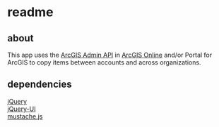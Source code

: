 readme
======


about
-----
This app uses the [ArcGIS Admin API](http://www.arcgis.com/apidocs/rest/) in [ArcGIS Online](http://www.arcgis.com/home/) and/or Portal for ArcGIS to copy items between accounts and across organizations.


dependencies
------------
[jQuery](http://jquery.com/)  
[jQuery-UI](http://jqueryui.com/)  
[mustache.js](https://github.com/janl/mustache.js)  